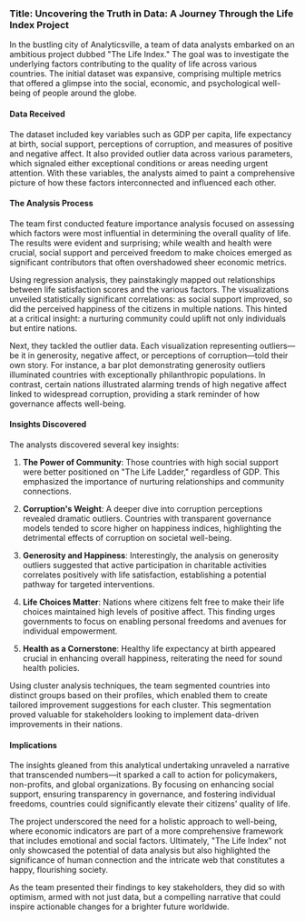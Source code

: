 ### Title: Uncovering the Truth in Data: A Journey Through the Life Index Project

In the bustling city of Analyticsville, a team of data analysts embarked on an ambitious project dubbed "The Life Index." The goal was to investigate the underlying factors contributing to the quality of life across various countries. The initial dataset was expansive, comprising multiple metrics that offered a glimpse into the social, economic, and psychological well-being of people around the globe.

#### Data Received

The dataset included key variables such as GDP per capita, life expectancy at birth, social support, perceptions of corruption, and measures of positive and negative affect. It also provided outlier data across various parameters, which signaled either exceptional conditions or areas needing urgent attention. With these variables, the analysts aimed to paint a comprehensive picture of how these factors interconnected and influenced each other.

#### The Analysis Process

The team first conducted feature importance analysis focused on assessing which factors were most influential in determining the overall quality of life. The results were evident and surprising; while wealth and health were crucial, social support and perceived freedom to make choices emerged as significant contributors that often overshadowed sheer economic metrics.

Using regression analysis, they painstakingly mapped out relationships between life satisfaction scores and the various factors. The visualizations unveiled statistically significant correlations: as social support improved, so did the perceived happiness of the citizens in multiple nations. This hinted at a critical insight: a nurturing community could uplift not only individuals but entire nations.

Next, they tackled the outlier data. Each visualization representing outliers—be it in generosity, negative affect, or perceptions of corruption—told their own story. For instance, a bar plot demonstrating generosity outliers illuminated countries with exceptionally philanthropic populations. In contrast, certain nations illustrated alarming trends of high negative affect linked to widespread corruption, providing a stark reminder of how governance affects well-being.

#### Insights Discovered

The analysts discovered several key insights:

1. **The Power of Community**: Those countries with high social support were better positioned on "The Life Ladder," regardless of GDP. This emphasized the importance of nurturing relationships and community connections.

2. **Corruption's Weight**: A deeper dive into corruption perceptions revealed dramatic outliers. Countries with transparent governance models tended to score higher on happiness indices, highlighting the detrimental effects of corruption on societal well-being.

3. **Generosity and Happiness**: Interestingly, the analysis on generosity outliers suggested that active participation in charitable activities correlates positively with life satisfaction, establishing a potential pathway for targeted interventions.

4. **Life Choices Matter**: Nations where citizens felt free to make their life choices maintained high levels of positive affect. This finding urges governments to focus on enabling personal freedoms and avenues for individual empowerment.

5. **Health as a Cornerstone**: Healthy life expectancy at birth appeared crucial in enhancing overall happiness, reiterating the need for sound health policies.

Using cluster analysis techniques, the team segmented countries into distinct groups based on their profiles, which enabled them to create tailored improvement suggestions for each cluster. This segmentation proved valuable for stakeholders looking to implement data-driven improvements in their nations.

#### Implications

The insights gleaned from this analytical undertaking unraveled a narrative that transcended numbers—it sparked a call to action for policymakers, non-profits, and global organizations. By focusing on enhancing social support, ensuring transparency in governance, and fostering individual freedoms, countries could significantly elevate their citizens' quality of life. 

The project underscored the need for a holistic approach to well-being, where economic indicators are part of a more comprehensive framework that includes emotional and social factors. Ultimately, "The Life Index" not only showcased the potential of data analysis but also highlighted the significance of human connection and the intricate web that constitutes a happy, flourishing society.

As the team presented their findings to key stakeholders, they did so with optimism, armed with not just data, but a compelling narrative that could inspire actionable changes for a brighter future worldwide.
